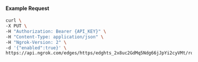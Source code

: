 <!-- Code generated for API Clients. DO NOT EDIT. -->

#### Example Request

```bash
curl \
-X PUT \
-H "Authorization: Bearer {API_KEY}" \
-H "Content-Type: application/json" \
-H "Ngrok-Version: 2" \
-d '{"enabled":true}' \
https://api.ngrok.com/edges/https/edghts_2x8uc2GdMq5Ndg66jJpYi2cyVMt/routes/edghtsrt_2x8uc28o6g5WgfrA6tsfWKKTeeO/compression
```
